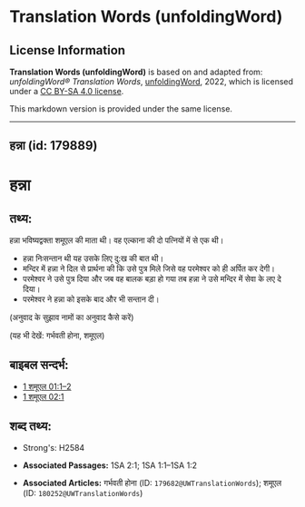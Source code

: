 # Translation Words (unfoldingWord)

## License Information

**Translation Words (unfoldingWord)** is based on and adapted from: _unfoldingWord® Translation Words_, [unfoldingWord](https://unfoldingword.org/utw), 2022, which is licensed under a [CC BY-SA 4.0 license](https://creativecommons.org/licenses/by-sa/4.0/legalcode.en).

This markdown version is provided under the same license.



--------------------------------

## हन्ना (id: 179889)

हन्ना
=====

तथ्य:
-----

हन्ना भविष्यद्वक्ता शमूएल की माता थी। वह एल्काना की दो पत्नियों में से एक थी।

* हन्ना निःसन्तान थी यह उसके लिए दु:ख की बात थी।
* मन्दिर में हन्ना ने दिल से प्रार्थना की कि उसे पुत्र मिले जिसे वह परमेश्वर को ही अर्पित कर देगी।
* परमेश्वर ने उसे पुत्र दिया और जब वह बालक बड़ा हो गया तब हन्ना ने उसे मन्दिर में सेवा के लए दे दिया।
* परमेश्वर ने हन्ना को इसके बाद और भी सन्तान दी।

(अनुवाद के सुझाव नामों का अनुवाद कैसे करें)

(यह भी देखें: गर्भवती होना, शमूएल)

बाइबल सन्दर्भ:
--------------

* [1 शमूएल 01:1–2](https://ref.ly/1Sam0:0)
* [1 शमूएल 02:1](https://ref.ly/1Sam0:0)

शब्द तथ्य:
----------

* Strong's: H2584

* **Associated Passages:** 1SA 2:1; 1SA 1:1–1SA 1:2
* **Associated Articles:** गर्भवती होना (ID: `179682@UWTranslationWords`); शमूएल (ID: `180252@UWTranslationWords`)


